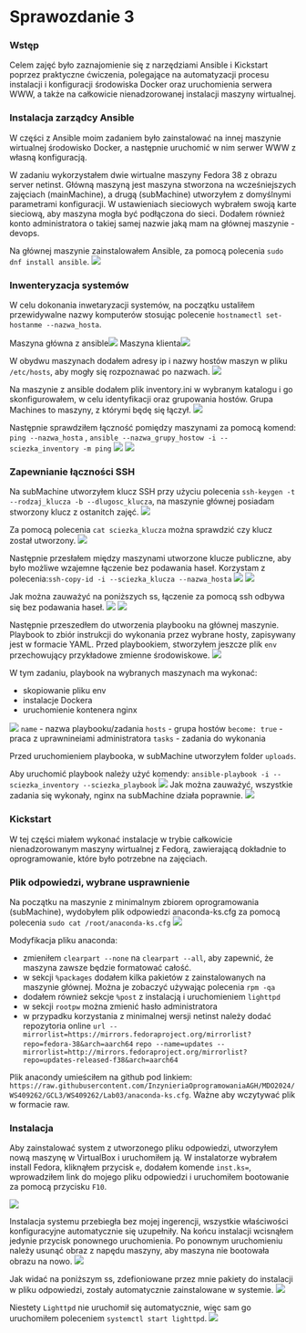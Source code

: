 # Sprawozdanie 3
### Wstęp
Celem zajęć było zaznajomienie się z narzędziami Ansible i Kickstart poprzez praktyczne ćwiczenia, polegające na automatyzacji procesu instalacji i konfiguracji środowiska Docker oraz uruchomienia serwera WWW, a także na całkowicie nienadzorowanej instalacji maszyny wirtualnej.

### Instalacja zarządcy Ansible
W części z Ansible moim zadaniem było zainstalować na innej maszynie wirtualnej środowisko Docker, a następnie uruchomić w nim serwer WWW z własną konfiguracją.

W zadaniu wykorzystałem dwie wirtualne maszyny Fedora 38 z obrazu server netinst. Główną maszyną jest maszyna stworzona na wcześniejszych zajęciach (mainMachine), a drugą (subMachine) utworzyłem z domyślnymi parametrami konfiguracji. W ustawieniach sieciowych wybrałem swoją karte sieciową, aby maszyna mogła być podłączona do sieci. Dodałem również konto administratora o takiej samej nazwie jaką mam na głównej maszynie - devops. 

Na głównej maszynie zainstalowałem Ansible, za pomocą polecenia `sudo dnf install ansible`.
![](ss/i-ansible.png)

### Inwenteryzacja systemów
W celu dokonania inwetaryzacji systemów, na początku ustaliłem przewidywalne nazwy komputerów stosując polecenie `hostnamectl set-hostanme --nazwa_hosta`.

Maszyna główna z ansible![](ss/n-main.png)
Maszyna klienta![](ss/n-sub.png)

W obydwu maszynach dodałem adresy ip i nazwy hostów maszyn w pliku `/etc/hosts`, aby mogły się rozpoznawać po nazwach. 
![](ss/hosts-main.png)

Na maszynie z ansible dodałem plik inventory.ini w wybranym katalogu i go skonfigurowałem, w celu identyfikacji oraz grupowania hostów. Grupa Machines to maszyny, z którymi będę się łączył.
![](ss/inventory.png)

Następnie sprawdziłem łączność pomiędzy maszynami za pomocą komend: `ping --nazwa_hosta` , `ansible --nazwa_grupy_hostow -i --sciezka_inventory -m ping`
![](ss/ping.png)
![](ss/mping.png)

### Zapewnianie łączności SSH
Na subMachine utworzyłem klucz SSH przy użyciu polecenia `ssh-keygen -t --rodzaj_klucza -b --dlugosc_klucza`, na maszynie głównej posiadam stworzony klucz z ostanitch zajęć.
![](ss/tworzenie-klucza-sub.png)

Za pomocą polecenia `cat sciezka_klucza` można sprawdzić czy klucz został utworzony.
![](ss/klucz-sub.png)


Następnie przesłałem między maszynami utworzone klucze publiczne, aby było możliwe wzajemne łączenie bez podawania haseł. Korzystam z polecenia:`ssh-copy-id -i --sciezka_klucza --nazwa_hosta`
![](ss/wymiana.png)
![](ss/wymiana-sub-main.png)

Jak można zauważyć na poniższych ss, łączenie za pomocą ssh odbywa się bez podawania haseł.
![](ss/log-main.png)
![](ss/log-sub.png)

Następnie przeszedłem do utworzenia playbooku na głównej maszynie. Playbook to zbiór instrukcji do wykonania przez wybrane hosty, zapisywany jest w formacie YAML. Przed playbookiem, stworzyłem jeszcze plik `env` przechowujący przykładowe zmienne środowiskowe. 
![](ss/env.png)

W tym zadaniu, playbook na wybranych maszynach ma wykonać:
* skopiowanie pliku env 
* instalacje Dockera
* uruchomienie kontenera nginx 

![](ss/playbook.png)
`name` - nazwa playbooku/zadania
`hosts` - grupa hostów
`become: true` - praca z uprawnineiami administratora
`tasks` - zadania do wykonania 

Przed uruchomieniem playbooka, w subMachine utworzyłem folder `uploads`.

Aby uruchomić playbook należy użyć komendy: `ansible-playbook -i --sciezka_inventory --sciezka_playbook` 
![](ss/playbook-start.png)
Jak można zauważyć, wszystkie zadania się wykonały, nginx na subMachine działa poprawnie.
![](ss/nginx.png)



### Kickstart
W tej części miałem wykonać instalacje w trybie całkowicie nienadzorowanym maszyny wirtualnej z Fedorą, zawierającą dokładnie to oprogramowanie, które było potrzebne na zajęciach.

### Plik odpowiedzi, wybrane usprawnienie
Na początku na maszynie z minimalnym zbiorem oprogramowania (subMachine), wydobyłem plik odpowiedzi anaconda-ks.cfg za pomocą polecenia `sudo cat /root/anaconda-ks.cfg`
![](ss/cat-ana.png)

Modyfikacja pliku anaconda: 
- zmieniłem `clearpart --none` na `clearpart --all`, aby zapewnić, że maszyna zawsze będzie formatować całość. 
- w sekcji `%packages` dodałem kilka pakietów z zainstalowanych na maszynie głównej. Można je zobaczyć używając polecenia `rpm -qa`
- dodałem również sekcje `%post` z instalacją i uruchomieniem `lighttpd`
- w sekcji `rootpw` można zmienić hasło administratora 
- w przypadku korzystania z minimalnej wersji netinst należy dodać repozytoria online 
`url --mirrorlist=https://mirrors.fedoraproject.org/mirrorlist?repo=fedora-38&arch=aarch64`
`repo --name=updates --mirrorlist=http://mirrors.fedoraproject.org/mirrorlist?repo=updates-released-f38&arch=aarch64`



Plik anacondy umieściłem na github pod linkiem: `https://raw.githubusercontent.com/InzynieriaOprogramowaniaAGH/MDO2024/WS409262/GCL3/WS409262/Lab03/anaconda-ks.cfg`. Ważne aby wczytywać plik w formacie raw.

### Instalacja
Aby zainstalować system z utworzonego pliku odpowiedzi, utworzyłem nową maszynę w VirtualBox i uruchomiłem ją. W instalatorze wybrałem install Fedora, kliknąłem przycisk `e`, dodałem komende `inst.ks=`,  wprowadziłem link do mojego pliku odpowiedzi i uruchomiłem bootowanie za pomocą przycisku `F10`.

![](ss/ana-machine.png)

Instalacja systemu przebiegła bez mojej ingerencji, wszystkie właściwości konfiguracyjne automatycznie się uzupełniły. Na końcu instalacji wcisnąłem jedynie przycisk ponownego uruchomienia. Po ponownym uruchomieniu należy usunąć obraz z napędu maszyny, aby maszyna nie bootowała obrazu na nowo.
![](ss/ana-mach.png)

Jak widać na poniższym ss, zdefioniowane przez mnie pakiety do instalacji w pliku odpowiedzi, zostały automatycznie zainstalowane w systemie.
![](ss/pakiety-new.png)
 
 Niestety `Lighttpd` nie uruchomił się automatycznie, więc sam go uruchomiłem poleceniem `systemctl start lighttpd`. 
![](ss/lighttpd.png)

